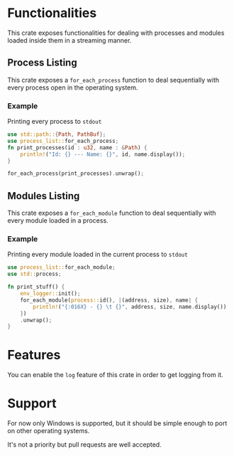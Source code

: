 # Functionalities
This crate exposes functionalities for dealing with processes and modules loaded inside them in a streaming manner.

## Process Listing
This crate exposes a `for_each_process` function to deal sequentially with every process open in the operating system.

### Example
Printing every process to `stdout`
```Rust
use std::path::{Path, PathBuf};
use process_list::for_each_process;
fn print_processes(id : u32, name : &Path) {
    println!("Id: {} --- Name: {}", id, name.display());
}

for_each_process(print_processes).unwrap();
```

## Modules Listing
This crate exposes a `for_each_module` function to deal sequentially with every module loaded in a process.

### Example
Printing every module loaded in the current process to `stdout`
```Rust
use process_list::for_each_module;
use std::process;

fn print_stuff() {
    env_logger::init();
    for_each_module(process::id(), |(address, size), name| {
        println!("{:016X} - {} \t {}", address, size, name.display())
    })
    .unwrap();
}

```

# Features
You can enable the `log` feature of this crate in order to get logging from it.

# Support
For now only Windows is supported, but it should be simple enough to port on other operating systems. 

It's not a priority but pull requests are well accepted.

